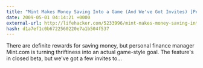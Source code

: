 ```yaml
---
title: "Mint Makes Money Saving Into a Game (And We've Got Invites) [Personal Finance]"
date: 2009-05-01 04:14:21 +0000
external-url: http://lifehacker.com/5233996/mint-makes-money-saving-into-a-game-and-weve-got-invites
hash: d1a7ef1c0b6722560220e7a1b504f537
---
```


There are definite rewards for saving money, but personal finance manager Mint.com is turning thriftiness into an actual game-style goal. The feature's in closed beta, but we've got a few invites to...
